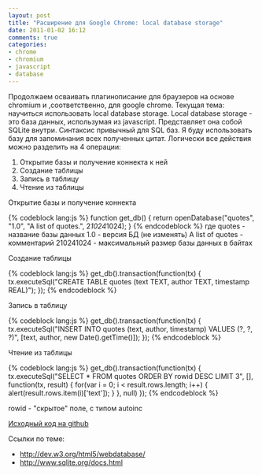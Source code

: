 ```yaml
---
layout: post
title: "Расширение для Google Chrome: local database storage"
date: 2011-01-02 16:12
comments: true
categories: 
- chrome
- chromium
- javascript
- database
---
```


Продолжаем осваивать плагинописание для браузеров на основе chromium и ,соответственно, для google chrome. Текущая тема: научиться использовать local database storage. Local database storage - это база данных, использумая из javascript. Представляет она собой SQLite внутри. Синтаксис привычный для SQL баз. Я буду использовать базу для запоминания всех полученных цитат. Логически все действия можно разделить на 4 операции:

1. Открытие базы и получение коннекта к ней
2. Создание таблицы
3. Запись в таблицу
4. Чтение из таблицы


Открытие базы и получение коннекта

{% codeblock lang:js %}
function get_db()
{
  return openDatabase("quotes", "1.0", "A list of quotes.", 2*1024*1024);
}
{% endcodeblock %}
где quotes - название базы данных 1.0 - версия БД (не изменять) A list of quotes - комментарий 210241024 - максимальный размер базы данных в байтах

Создание таблицы

{% codeblock lang:js %}
get_db().transaction(function(tx) {
  tx.executeSql("CREATE TABLE quotes (text TEXT, author TEXT, timestamp REAL)");
});
{% endcodeblock %}

Запись в таблицу

{% codeblock lang:js %}
get_db().transaction(function(tx) {
  tx.executeSql("INSERT INTO quotes (text, author, timestamp) VALUES (?, ?, ?)", [text, author, new Date().getTime()]);
});
{% endcodeblock %}

Чтение из таблицы

{% codeblock lang:js %}
get_db().transaction(function(tx) {
  tx.executeSql("SELECT * FROM quotes ORDER BY rowid DESC LIMIT 3", [], function(tx, result) {
    for(var i = 0; i < result.rows.length; i++) {
      alert(result.rows.item(i)['text']);
    }
  }, null)
});
{% endcodeblock %}

rowid - "скрытое" поле, с типом autoinc

[Исходный код на github](https://github.com/Stamm/chrome.extension.forismatic)

Ссылки по теме:

* http://dev.w3.org/html5/webdatabase/
* http://www.sqlite.org/docs.html
